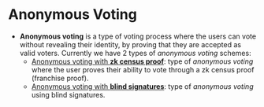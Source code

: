 # Anonymous Voting

- **Anonymous voting** is a type of voting process where the users can vote without revealing their identity, by proving that they are accepted as valid voters. Currently we have 2 types of *anonymous voting* schemes:
    - [Anonymous voting with **zk census proof**](zk-census-proof): type of *anonymous voting* where the user proves their ability to vote through a zk census proof (franchise proof).
    - [Anonymous voting with **blind signatures**](blind-signatures): type of *anonymous voting* using blind signatures.
